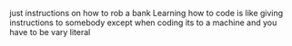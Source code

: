just instructions on how to rob a bank
Learning how to code is like giving instructions to somebody except when coding its to a machine and you have to be vary literal 
